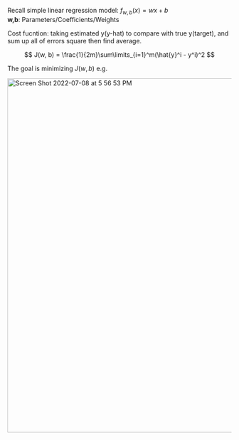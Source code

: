 

Recall simple linear regression model: $f_{w,b}(x) = wx + b$  
**w,b**: Parameters/Coefficients/Weights

Cost fucntion: taking estimated y(y-hat) to compare with true y(target), and sum up all of errors square then find average. 

$$ J(w, b) = \frac{1}{2m}\sum\limits_{i=1}^m(\hat{y}^i - y^i)^2 $$

The goal is minimizing $J(w, b)$ e.g.

<img width="797" alt="Screen Shot 2022-07-08 at 5 56 53 PM" src="https://user-images.githubusercontent.com/99445916/178075405-782e6c15-a88a-43ae-9b22-e0f75ed9921f.png">
